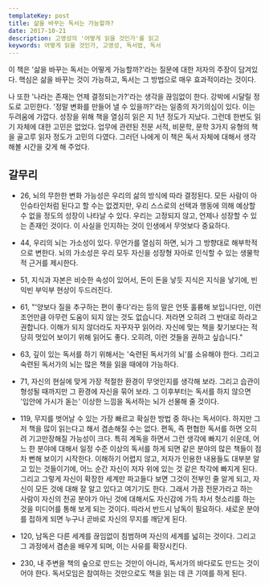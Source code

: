 ```yaml
---
templateKey: post
title: 삶을 바꾸는 독서는 가능할까?
date: 2017-10-21
description: 고영성의 '어떻게 읽을 것인가'를 읽고
keywords: 어떻게 읽을 것인가, 고영성, 독서법, 독서
---
```

이 책은 '삶을 바꾸는 독서는 어떻게 가능할까?'라는 질문에 대한 저자의 주장이 담겨있다. 핵심은 삶을 바꾸는 것이 가능하고, 독서는 그 방법으로 매우 효과적이라는 것이다. 

나 또한 '나라는 존재는 언제 결정되는가?'라는 생각을 끊임없이 한다. 강박에 시달릴 정도로 고민한다. '정말 변화를 만들어 낼 수 있을까?'라는 일종의 자기의심이 있다. 이는 두려움에 가깝다. 성장을 위해 책을 열심히 읽은 지 1년 정도가 지났다. 그런데 한번도 읽기 자체에 대한 고민은 없었다. 업무에 관련된 전문 서적, 비문학, 문학 3가지 유형의 책을 골고루 읽자 정도가 고민의 다였다. 그러던 나에게 이 책은 독서 자체에 대해서 생각해볼 시간을 갖게 해 주었다.

## 갈무리

- 26, 뇌의 무한한 변화 가능성은 우리의 삶의 방식에 따라 결정된다. 모든 사람이 아인슈타인처럼 된다고 할 수는 없겠지만, 우리 스스로의 선택과 행동에 의해 예상할 수 없을 정도의 성장이 나타날 수 있다. 우리는 고정되지 않고, 언제나 성장할 수 있는 존재인 것이다. 이 사실을 인지하는 것이 인생에서 무엇보다 중요하다. 

- 44, 우리의 뇌는 가소성이 있다. 무언가를 열심히 하면, 뇌가 그 방향대로 해부학적으로 변한다. 뇌의 가소성은 우리 모두 자신을 성장형 자아로 인식할 수 있는 생물학적 근거를 제시한다. 

- 51, 지식과 자본은 비슷한 속성이 있어서, 돈이 돈을 낳듯 지식은 지식을 낳기에, 빈익빈 부익부 현상이 두드러진다. 

- 61, "'양보다 질을 추구하는 편이 좋다'라는 등의 말은 언뜻 훌륭해 보입니다만, 이런 조언만큼 아무런 도움이 되지 않는 것도 없습니다. 저라면 오히려 그 반대로 하라고 권합니다. 이해가 되지 않더라도 자꾸자꾸 읽어라. 자신에 맞는 책을 찾기보다는 적당히 멋있어 보이기 위해 읽어도 좋다. 오히려, 이런 것들을 권하고 싶습니다." 

- 63, 깊이 있는 독서를 하기 위해서는 '숙련된 독서가의 뇌'를 소유해야 한다. 그리고 숙련된 독서가의 뇌는 많은 책을 읽을 때에야 가능하다. 

- 71, 자신의 현실에 맞게 가장 적절한 환경이 무엇인지를 생각해 보라. 그리고 습관이 형성될 때까지만 그 환경에 자신을 묶어 보라. 그 이후부터는 독서를 하지 않으면 '입안에 가시가 돋는' 이상한 느낌을 독서하는 뇌가 선물해 줄 것이다.

- 119, 무지를 벗어날 수 있는 가장 빠르고 확실한 방법 중 하나는 독서이다. 하지만 그저 책을 많이 읽는다고 해서 겸손해질 수는 없다. 편독, 즉 편협한 독서를 하면 오히려 기고만장해질 가능성이 크다. 특히 계독을 하면서 그런 생각에 빠지기 쉬운데, 어느 한 분야에 대해서 일정 수준 이상의 독서를 하게 되면 같은 분야의 많은 책들이 점차 뻔해 보이기 시작한다. 이해하기 어렵지 않고, 저자가 인용한 내용들도 대부분 알고 있는 것들이기에, 어느 순간 자신이 저자 위에 있는 것 같은 착각에 빠지게 된다. 그리고 그렇게 자신이 확장한 세계만 파고들다 보면 그것이 전부인 줄 알게 되고, 자신이 모든 것에 대해 잘 알고 있다고 여기기도 한다. 그래서 가끔 전문가라고 하는 사람이 자신의 전공 분야가 아닌 것에 대해서도 자신감에 가득 차서 헛소리를 하는 것을 미디어를 통해 보게 되는 것이다. 따라서 반드시 남독이 필요하다. 새로운 분야를 접하게 되면 누구나 곧바로 자신의 무지를 깨닫게 된다.

- 120, 남독은 다른 세계를 끊임없이 침범하며 자신의 세계를 넓히는 것이다. 그리고 그 과정에서 겸손을 배우게 되며, 이는 사유를 확장시킨다.

- 230, 내 주변을 책의 숲으로 만드는 것만이 아니라, 독서가의 바다로도 만드는 것이어야 한다. 독서모임은 참여하는 것만으로도 책을 읽는 데 큰 기여를 하게 된다.

